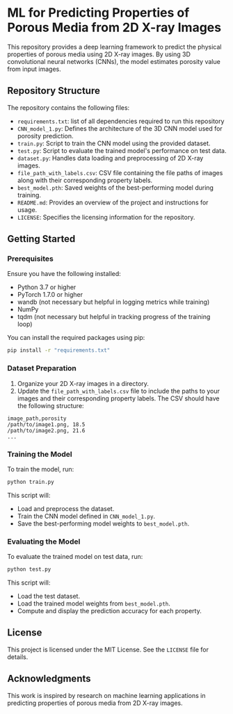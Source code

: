 # ML for Predicting Properties of Porous Media from 2D X-ray Images

This repository provides a deep learning framework to predict the physical properties of porous media using 2D X-ray images. By using 3D convolutional neural networks (CNNs), the model estimates porosity value from input images.

## Repository Structure

The repository contains the following files:

- `requirements.txt`: list of all dependencies required to run this repository
- `CNN_model_1.py`: Defines the architecture of the 3D CNN model used for porosity prediction.
- `train.py`: Script to train the CNN model using the provided dataset.
- `test.py`: Script to evaluate the trained model's performance on test data.
- `dataset.py`: Handles data loading and preprocessing of 2D X-ray images.
- `file_path_with_labels.csv`: CSV file containing the file paths of images along with their corresponding property labels.
- `best_model.pth`: Saved weights of the best-performing model during training.
- `README.md`: Provides an overview of the project and instructions for usage.
- `LICENSE`: Specifies the licensing information for the repository.

## Getting Started

### Prerequisites

Ensure you have the following installed:

- Python 3.7 or higher
- PyTorch 1.7.0 or higher
- wandb (not necessary but helpful in logging metrics while training)
- NumPy
- tqdm (not necessary but helpful in tracking progress of the training loop)

You can install the required packages using pip:

```bash
pip install -r "requirements.txt"
```

### Dataset Preparation

1. Organize your 2D X-ray images in a directory.
2. Update the `file_path_with_labels.csv` file to include the paths to your images and their corresponding property labels. The CSV should have the following structure:

```
image_path,porosity
/path/to/image1.png, 18.5
/path/to/image2.png, 21.6
...
```

### Training the Model

To train the model, run:

```bash
python train.py
```

This script will:

- Load and preprocess the dataset.
- Train the CNN model defined in `CNN_model_1.py`.
- Save the best-performing model weights to `best_model.pth`.

### Evaluating the Model

To evaluate the trained model on test data, run:

```bash
python test.py
```

This script will:

- Load the test dataset.
- Load the trained model weights from `best_model.pth`.
- Compute and display the prediction accuracy for each property.

## License

This project is licensed under the MIT License. See the `LICENSE` file for details.

## Acknowledgments

This work is inspired by research on machine learning applications in predicting properties of porous media from 2D X-ray images.
